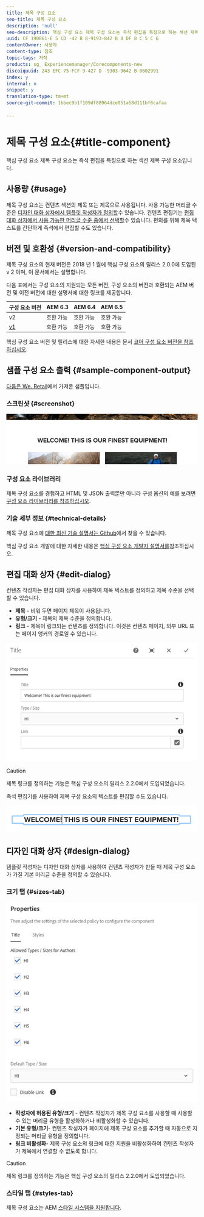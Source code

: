 ```yaml
---
title: 제목 구성 요소
seo-title: 제목 구성 요소
description: 'null'
seo-description: 핵심 구성 요소 제목 구성 요소는 즉석 편집을 특징으로 하는 섹션 제목 구성 요소입니다.
uuid: CF 190861-E 5 CD -42 B 8-9193-842 B 8 DF 8 C 5 C 6
contentOwner: 사용자
content-type: 참조
topic-tags: 저작
products: sg_ Experiencemanager/Corecomponents-new
discoiquuid: 243 EFC 75-FCF 9-427 D -9303-9642 B 0602991
index: y
internal: n
snippet: y
translation-type: tm+mt
source-git-commit: 1bbec9b1f109df88964dce051a58d111bf6cafaa

---
```



# 제목 구성 요소{#title-component}

핵심 구성 요소 제목 구성 요소는 즉석 편집을 특징으로 하는 섹션 제목 구성 요소입니다.

## 사용량 {#usage}

제목 구성 요소는 컨텐츠 섹션의 제목 또는 제목으로 사용됩니다. 사용 가능한 머리글 수준은 [디자인 대화 상자에서 템플릿 작성자가 정의할](#design-dialog)수 있습니다. 컨텐츠 편집기는 [편집 대화 상자에서 사용 가능한 머리글 수준 중에서 선택할](#edit-dialog)수 있습니다. 편의를 위해 제목 텍스트를 간단하게 즉석에서 편집할 수도 있습니다.

## 버전 및 호환성 {#version-and-compatibility}

제목 구성 요소의 현재 버전은 2018 년 1 월에 핵심 구성 요소의 릴리스 2.0.0에 도입된 v 2 이며, 이 문서에서는 설명합니다.

다음 표에서는 구성 요소의 지원되는 모든 버전, 구성 요소의 버전과 호환되는 AEM 버전 및 이전 버전에 대한 설명서에 대한 링크를 제공합니다.

| 구성 요소 버전 | AEM 6.3 | AEM 6.4 | AEM 6.5 |
|---|---|---|---|
| v2 | 호환 가능 | 호환 가능 | 호환 가능 |
| [v1](title-v1.md) | 호환 가능 | 호환 가능 | 호환 가능 |

핵심 구성 요소 버전 및 릴리스에 대한 자세한 내용은 문서 [코어 구성 요소 버전을 참조하십시오](versions.md).

## 샘플 구성 요소 출력 {#sample-component-output}

[다음은 We. Retail](https://helpx.adobe.com/experience-manager/6-5/sites/developing/using/we-retail.html)에서 가져온 샘플입니다.

### 스크린샷 {#screenshot}

![](assets/chlimage_1-36.png)

### 구성 요소 라이브러리

제목 구성 요소를 경험하고 HTML 및 JSON 출력뿐만 아니라 구성 옵션의 예를 보려면 [구성 요소 라이브러리를 참조하십시오](http://opensource.adobe.com/aem-core-wcm-components/library/title.html).

### 기술 세부 정보 {#technical-details}

제목 구성 요소에 [대한 최신 기술 설명서는 Github](https://github.com/adobe/aem-core-wcm-components/blob/master/content/src/content/jcr_root/apps/core/wcm/components/title/v2/title)에서 찾을 수 있습니다.

핵심 구성 요소 개발에 대한 자세한 내용은 [핵심 구성 요소 개발자 설명서를](developing.md)참조하십시오.

## 편집 대화 상자 {#edit-dialog}

컨텐츠 작성자는 편집 대화 상자를 사용하여 제목 텍스트를 정의하고 제목 수준을 선택할 수 있습니다.

* **제목** - 비워 두면 페이지 제목이 사용됩니다.
* **유형/크기** - 제목의 제목 수준을 정의합니다.
* **링크** - 제목이 링크되는 컨텐츠를 정의합니다. 이것은 컨텐츠 페이지, 외부 URL 또는 페이지 앵커의 경로일 수 있습니다.

![](assets/screenshot_2018-10-19at110055.png)

>[!CAUTION]
>
>제목 링크를 정의하는 기능은 핵심 구성 요소의 릴리스 2.2.0에서 도입되었습니다.

즉석 편집기를 사용하여 제목 구성 요소의 텍스트를 편집할 수도 있습니다.

![](assets/chlimage_1-37.png)

## 디자인 대화 상자 {#design-dialog}

템플릿 작성자는 디자인 대화 상자를 사용하여 컨텐츠 작성자가 만들 때 제목 구성 요소가 가질 기본 머리글 수준을 정의할 수 있습니다.

### 크기 탭 {#sizes-tab}

![](assets/screenshot_2018-10-19at110120.png)

* **작성자에 허용된 유형/크기** - 컨텐츠 작성자가 제목 구성 요소를 사용할 때 사용할 수 있는 머리글 유형을 활성화하거나 비활성화할 수 있습니다.
* **기본 유형/크기**- 컨텐츠 작성자가 페이지에 제목 구성 요소를 추가할 때 자동으로 지정되는 머리글 유형을 정의합니다.
* **링크 비활성화**- 제목 구성 요소의 링크에 대한 지원을 비활성화하여 컨텐츠 작성자가 제목에서 연결할 수 없도록 합니다.

>[!CAUTION]
>
>제목 링크를 정의하는 기능은 핵심 구성 요소의 릴리스 2.2.0에서 도입되었습니다.

### 스타일 탭 {#styles-tab}

제목 구성 요소는 AEM [스타일 시스템을 지원합니다](authoring.md#component-styling).
